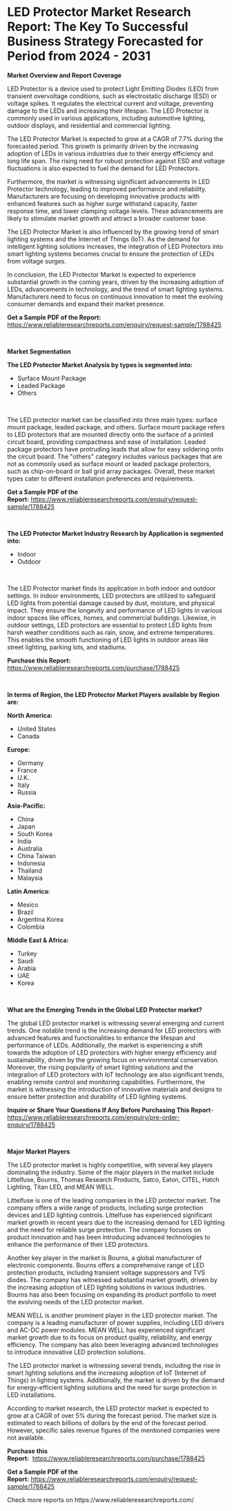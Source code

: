 <p><h1>LED Protector Market Research Report: The Key To Successful Business Strategy Forecasted for Period from 2024 - 2031</h1></p><p><strong>Market Overview and Report Coverage</strong></p>
<p><p>LED Protector is a device used to protect Light Emitting Diodes (LED) from transient overvoltage conditions, such as electrostatic discharge (ESD) or voltage spikes. It regulates the electrical current and voltage, preventing damage to the LEDs and increasing their lifespan. The LED Protector is commonly used in various applications, including automotive lighting, outdoor displays, and residential and commercial lighting.</p><p>The LED Protector Market is expected to grow at a CAGR of 7.7% during the forecasted period. This growth is primarily driven by the increasing adoption of LEDs in various industries due to their energy efficiency and long life span. The rising need for robust protection against ESD and voltage fluctuations is also expected to fuel the demand for LED Protectors.</p><p>Furthermore, the market is witnessing significant advancements in LED Protector technology, leading to improved performance and reliability. Manufacturers are focusing on developing innovative products with enhanced features such as higher surge withstand capacity, faster response time, and lower clamping voltage levels. These advancements are likely to stimulate market growth and attract a broader customer base.</p><p>The LED Protector Market is also influenced by the growing trend of smart lighting systems and the Internet of Things (IoT). As the demand for intelligent lighting solutions increases, the integration of LED Protectors into smart lighting systems becomes crucial to ensure the protection of LEDs from voltage surges.</p><p>In conclusion, the LED Protector Market is expected to experience substantial growth in the coming years, driven by the increasing adoption of LEDs, advancements in technology, and the trend of smart lighting systems. Manufacturers need to focus on continuous innovation to meet the evolving consumer demands and expand their market presence.</p></p>
<p><strong>Get a Sample PDF of the Report:</strong> <a href="https://www.reliableresearchreports.com/enquiry/request-sample/1788425">https://www.reliableresearchreports.com/enquiry/request-sample/1788425</a></p>
<p>&nbsp;</p>
<p><strong>Market Segmentation</strong></p>
<p><strong>The LED Protector Market Analysis by types is segmented into:</strong></p>
<p><ul><li>Surface Mount Package</li><li>Leaded Package</li><li>Others</li></ul></p>
<p>&nbsp;</p>
<p><p>The LED protector market can be classified into three main types: surface mount package, leaded package, and others. Surface mount package refers to LED protectors that are mounted directly onto the surface of a printed circuit board, providing compactness and ease of installation. Leaded package protectors have protruding leads that allow for easy soldering onto the circuit board. The "others" category includes various packages that are not as commonly used as surface mount or leaded package protectors, such as chip-on-board or ball grid array packages.  Overall, these market types cater to different installation preferences and requirements.</p></p>
<p><strong>Get a Sample PDF of the Report:</strong>&nbsp;<a href="https://www.reliableresearchreports.com/enquiry/request-sample/1788425">https://www.reliableresearchreports.com/enquiry/request-sample/1788425</a></p>
<p>&nbsp;</p>
<p><strong>The LED Protector Market Industry Research by Application is segmented into:</strong></p>
<p><ul><li>Indoor</li><li>Outdoor</li></ul></p>
<p>&nbsp;</p>
<p><p>The LED Protector market finds its application in both indoor and outdoor settings. In indoor environments, LED protectors are utilized to safeguard LED lights from potential damage caused by dust, moisture, and physical impact. They ensure the longevity and performance of LED lights in various indoor spaces like offices, homes, and commercial buildings. Likewise, in outdoor settings, LED protectors are essential to protect LED lights from harsh weather conditions such as rain, snow, and extreme temperatures. This enables the smooth functioning of LED lights in outdoor areas like street lighting, parking lots, and stadiums.</p></p>
<p><strong>Purchase this Report:</strong>&nbsp; <a href="https://www.reliableresearchreports.com/purchase/1788425">https://www.reliableresearchreports.com/purchase/1788425</a></p>
<p>&nbsp;</p>
<p><strong>In terms of Region, the LED Protector Market Players available by Region are:</strong></p>
<p>
    <p> <strong> North America: </strong>
        <ul>
            <li>United States</li>
            <li>Canada</li>
        </ul>
        </p> 
    <p> <strong> Europe: </strong>
        <ul>
            <li>Germany</li>
            <li>France</li>
            <li>U.K.</li>
            <li>Italy</li>
            <li>Russia</li>
        </ul>
        </p> 
    <p> <strong> Asia-Pacific: </strong>
        <ul>
            <li>China</li>
            <li>Japan</li>
            <li>South Korea</li>
            <li>India</li>
            <li>Australia</li>
            <li>China Taiwan</li>
            <li>Indonesia</li>
            <li>Thailand</li>
            <li>Malaysia</li>
        </ul>
        </p> 
    <p> <strong> Latin America: </strong>
        <ul>
            <li>Mexico</li>
            <li>Brazil</li>
            <li>Argentina Korea</li>
            <li>Colombia</li>
        </ul>
        </p> 
    <p> <strong> Middle East & Africa: </strong>
        <ul>
            <li>Turkey</li>
            <li>Saudi</li>
            <li>Arabia</li>
            <li>UAE</li>
            <li>Korea</li>
        </ul>
    </p>
    </p>
<p>&nbsp;</p>
<p><strong>What are the Emerging Trends in the Global LED Protector market?</strong></p>
<p><p>The global LED protector market is witnessing several emerging and current trends. One notable trend is the increasing demand for LED protectors with advanced features and functionalities to enhance the lifespan and performance of LEDs. Additionally, the market is experiencing a shift towards the adoption of LED protectors with higher energy efficiency and sustainability, driven by the growing focus on environmental conservation. Moreover, the rising popularity of smart lighting solutions and the integration of LED protectors with IoT technology are also significant trends, enabling remote control and monitoring capabilities. Furthermore, the market is witnessing the introduction of innovative materials and designs to ensure better protection and durability of LED lighting systems.</p></p>
<p><strong>Inquire or Share Your Questions If Any Before Purchasing This Report</strong>- <a href="https://www.reliableresearchreports.com/enquiry/pre-order-enquiry/1788425">https://www.reliableresearchreports.com/enquiry/pre-order-enquiry/1788425</a></p>
<p>&nbsp;</p>
<p><strong>Major Market Players</strong></p>
<p><p>The LED protector market is highly competitive, with several key players dominating the industry. Some of the major players in the market include Littelfuse, Bourns, Thomas Research Products, Satco, Eaton, CITEL, Hatch Lighting, Titan LED, and MEAN WELL.</p><p>Littelfuse is one of the leading companies in the LED protector market. The company offers a wide range of products, including surge protection devices and LED lighting controls. Littelfuse has experienced significant market growth in recent years due to the increasing demand for LED lighting and the need for reliable surge protection. The company focuses on product innovation and has been introducing advanced technologies to enhance the performance of their LED protectors.</p><p>Another key player in the market is Bourns, a global manufacturer of electronic components. Bourns offers a comprehensive range of LED protection products, including transient voltage suppressors and TVS diodes. The company has witnessed substantial market growth, driven by the increasing adoption of LED lighting solutions in various industries. Bourns has also been focusing on expanding its product portfolio to meet the evolving needs of the LED protector market.</p><p>MEAN WELL is another prominent player in the LED protector market. The company is a leading manufacturer of power supplies, including LED drivers and AC-DC power modules. MEAN WELL has experienced significant market growth due to its focus on product quality, reliability, and energy efficiency. The company has also been leveraging advanced technologies to introduce innovative LED protection solutions.</p><p>The LED protector market is witnessing several trends, including the rise in smart lighting solutions and the increasing adoption of IoT (Internet of Things) in lighting systems. Additionally, the market is driven by the demand for energy-efficient lighting solutions and the need for surge protection in LED installations.</p><p>According to market research, the LED protector market is expected to grow at a CAGR of over 5% during the forecast period. The market size is estimated to reach billions of dollars by the end of the forecast period. However, specific sales revenue figures of the mentioned companies were not available.</p></p>
<p><strong>Purchase this Report:</strong>&nbsp;&nbsp;<a href="https://www.reliableresearchreports.com/purchase/1788425">https://www.reliableresearchreports.com/purchase/1788425</a></p>
<p></p>
<p><strong>Get a Sample PDF of the Report:</strong>&nbsp;<a href="https://www.reliableresearchreports.com/enquiry/request-sample/1788425">https://www.reliableresearchreports.com/enquiry/request-sample/1788425</a></p>
<p>Check more reports on https://www.reliableresearchreports.com/</p>